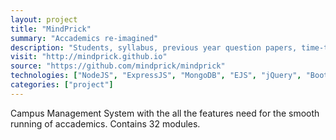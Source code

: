 ```yaml
---
layout: project
title: "MindPrick"
summary: "Accademics re-imagined"
description: "Students, syllabus, previous year question papers, time-table, attendance, feedback manager and lot more."
visit: "http://mindprick.github.io"
source: "https://github.com/mindprick/mindprick"
technologies: ["NodeJS", "ExpressJS", "MongoDB", "EJS", "jQuery", "Bootstrap"]
categories: ["project"]
---
```


<p>Campus Management System with the all the features need for the smooth running of accademics. Contains 32 modules.</p>